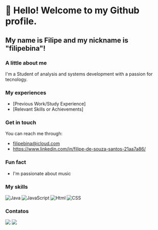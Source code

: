 # 👋 Hello! Welcome to my Github profile.
## My name is Filipe and my nickname is "filipebina"!

### A little about me

I'm a Student of analysis and systems development with a passion for tecnology.
### My experiences

* [Previous Work/Study Experience]
* [Relevant Skills or Achievements]

### Get in touch

You can reach me through:
* filipebina@icloud.com
* https://www.linkedin.com/in/filipe-de-souza-santos-21aa7a86/

### Fun fact

* I'm passionate about music

### My skills

![Java](https://cdn.jsdelivr.net/gh/devicons/devicon/icons/java/java-original.svg)
![JavaScript](https://cdn.jsdelivr.net/gh/devicons/devicon/icons//javascript/javascript-original.svg)
![Html](https://cdn.jsdelivr.net/gh/devicons/devicon/icons//html5/html5-original.svg)
![CSS](https://cdn.jsdelivr.net/gh/devicons/devicon/icons//css3/css3-original.svg)

### Contatos

<div>
<a href="https://www.youtube.com/[Your YouTube Channel]" target="_blank"><img loading="lazy" src="https://img.shields.io/badge/YouTube-FF0000?style=for-the-badge&logo=youtube&logoColor=white" target="_blank"></a>
<a href="https://instagram.com/[Your Instagram Handle]" target="_blank"><img loading="lazy" src="https://img.shields.io/badge/Instagram-E4405F?style=for-the-badge&logo=instagram&logoColor=white" target="_blank"></a>
</div>